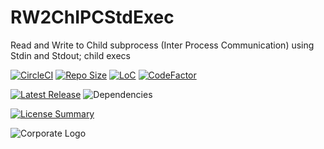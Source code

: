 # RW2ChIPCStdExec
Read and Write to Child subprocess (Inter Process Communication) using Stdin and Stdout; child execs

[![CircleCI](https://img.shields.io/circleci/build/github/InnovAnon-Inc/RW2ChIPCStdExec?color=%23FF1100&logo=InnovAnon%2C%20Inc.&logoColor=%23FF1133&style=plastic)](https://circleci.com/gh/InnovAnon-Inc/RW2ChIPCStdExec)
[![Repo Size](https://img.shields.io/github/repo-size/InnovAnon-Inc/RW2ChIPCStdExec?color=%23FF1100&logo=InnovAnon%2C%20Inc.&logoColor=%23FF1133&style=plastic)](https://github.com/InnovAnon-Inc/RW2ChIPCStdExec)
[![LoC](https://tokei.rs/b1/github/InnovAnon-Inc/RW2ChIPCStdExec?category=code)](https://github.com/InnovAnon-Inc/RW2ChIPCStdExec)
[![CodeFactor](https://www.codefactor.io/repository/github/InnovAnon-Inc/RW2ChIPCStdExec/badge)](https://www.codefactor.io/repository/github/InnovAnon-Inc/RW2ChIPCStdExec)

[![Latest Release](https://img.shields.io/github/commits-since/InnovAnon-Inc/RW2ChIPCStdExec/latest?color=%23FF1100&include_prereleases&logo=InnovAnon%2C%20Inc.&logoColor=%23FF1133&style=plastic)](https://github.com/InnovAnon-Inc/RW2ChIPCStdExec/releases/latest)
![Dependencies](https://img.shields.io/librariesio/github/InnovAnon-Inc/RW2ChIPCStdExec?color=%23FF1100&style=plastic)

[![License Summary](https://img.shields.io/github/license/InnovAnon-Inc/RW2ChIPCStdExec?color=%23FF1100&label=Free%20Code%20for%20a%20Free%20World%21&logo=InnovAnon%2C%20Inc.&logoColor=%23FF1133&style=plastic)](https://tldrlegal.com/license/unlicense#summary)

![Corporate Logo](https://i.imgur.com/UD8y4Is.gif)

